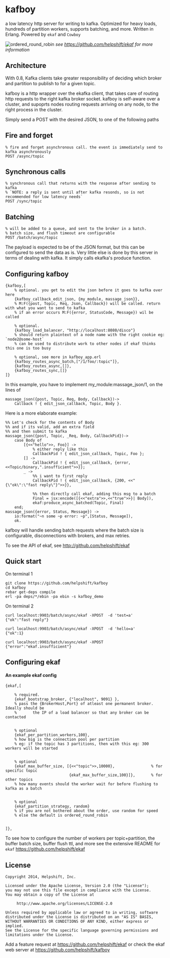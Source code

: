# kafboy

a low latency http server for writing to kafka. Optimized for heavy loads, hundreds of partition workers, supports batching, and more. Written in Erlang. Powered by `ekaf` and `Cowboy`

![ordered_round_robin](/benchmarks/n30000_c100_strategy_random.png)
*see https://github.com/helpshift/ekaf for more information*

## Architecture

With 0.8, Kafka clients take greater responsibility of deciding which broker and partition to publish to for a given topic.

kafboy is a http wrapper over the ekafka client, that takes care of routing http requests to the right kafka broker socket. kafboy is self-aware over a cluster, and supoprts nodes routing requests arriving on any node, to the right process in the cluster.

Simply send a POST with the desired JSON, to one of the following paths

## Fire and forget

    % fire and forget asynchronous call. the event is immediately send to kafka asynchronously
    POST /async/topic

## Synchronous calls

    % synchronous call that returns with the response after sending to kafka
    % `NOTE: a reply is sent until after kafka resonds, so is not recommended for low latency needs`
    POST /sync/topic

## Batching

    % will be added to a queue, and sent to the broker in a batch.
    % batch size, and flush timeout are configurable
    POST /batch/async/topic

The payload is expected to be of the JSON format, but this can be configured to send the data as is.
Very little else is done by this server in terms of dealing with kafka. It simply calls ekafka's produce function.

## Configuring kafboy

    {kafboy,[
        % optional. you get to edit the json before it goes to kafka over here
        {kafboy_callback_edit_json, {my_module, massage_json}},
        % M:F({post, Topic, Req, Json, Callback}) will be called. return with what you want to send to kafka
        % if an error occurs M:F({error, StatusCode, Message}) wil be called

        % optional.
        {kafboy_load_balancer, "http://localhost:8080/disco"}
        % should return plaintext of a node name with the right cookie eg: `node2@some-host`
        % can be used to distribute work to other nodes if ekaf thinks this one is too busy

        % optional, see more in kafboy_app.erl
        {kafboy_routes_async_batch,["/1/foo/:topic"]},
        {kafboy_routes_async,[]},
        {kafboy_routes_sync,[]}
    ]}

In this example, you have to implement my_module:massage_json/1, on the lines of

    massage_json({post, Topic, Req, Body, Callback})->
        Callback ! { edit_json_callback, Topic, Body }.


Here is a more elaborate example:

    %% Let's check for the contents of Body
    %% and if its valid, add an extra field
    %% and then submit to kafka
    massage_json({post, Topic, _Req, Body, CallbackPid})->
        case Body of
            [{<<"hello">>, Foo}] ->
                % either reply like this
                CallbackPid ! { edit_json_callback, Topic, Foo };
            [] ->
                CallbackPid ! { edit_json_callback, {error, <<Topic/binary,".insufficient">>}};
            _ ->
                %% i want to first reply
                CallbackPid ! { edit_json_callback, {200, <<"{\"ok\":\"fast reply\"}">>}},
    
                %% then directly call ekaf, adding this msg to a batch
                Final = jsx:encode([{<<"extra">>,<<"true">>}| Body]),
                ekaf:produce_async_batched(Topic, Final)
        end;
    massage_json({error, Status, Message}) ->
        io:format("~n some ~p error: ~p",[Status, Message]),
        ok.


kafboy will handle sending batch requests where the batch size is configurable, disconnections with brokers, and max retries.

To see the API of ekaf, see http://github.com/helpshift/ekaf

## Quick start

On terminal 1

    git clone https://github.com/helpshift/kafboy
    cd kafboy
    rebar get-deps compile
    erl -pa deps/*/ebin -pa ebin -s kafboy_demo

On terminal 2

    curl localhost:9903/batch/async/ekaf -XPOST  -d 'test=a'
    {"ok":"fast reply"}
     
    curl localhost:9903/batch/async/ekaf -XPOST  -d 'hello=a'
    {"ok":1}
    
    curl localhost:9903/batch/async/ekaf -XPOST 
    {"error":"ekaf.insufficient"}

## Configuring ekaf

#### An example ekaf config

    {ekaf,[

        % required.
        {ekaf_bootstrap_broker, {"localhost", 9091} },
        % pass the {BrokerHost,Port} of atleast one permanent broker. Ideally should be
        %       the IP of a load balancer so that any broker can be contacted


        % optional
        {ekaf_per_partition_workers,100},
        % how big is the connection pool per partition
        % eg: if the topic has 3 partitions, then with this eg: 300 workers will be started


        % optional
        {ekaf_max_buffer_size, [{<<"topic">>,10000},                % for specific topic
                                {ekaf_max_buffer_size,100}]},       % for other topics
        % how many events should the worker wait for before flushing to kafka as a batch


        % optional
        {ekaf_partition_strategy, random}
        % if you are not bothered about the order, use random for speed
        % else the default is ordered_round_robin


    ]},

To see how to configure the number of workers per topic+partition, the buffer batch size, buffer flush ttl, and more see the extensive README for `ekaf` https://github.com/helpshift/ekaf

## License

```
Copyright 2014, Helpshift, Inc.

Licensed under the Apache License, Version 2.0 (the "License");
you may not use this file except in compliance with the License.
You may obtain a copy of the License at

     http://www.apache.org/licenses/LICENSE-2.0

Unless required by applicable law or agreed to in writing, software
distributed under the License is distributed on an "AS IS" BASIS,
WITHOUT WARRANTIES OR CONDITIONS OF ANY KIND, either express or implied.
See the License for the specific language governing permissions and
limitations under the License.
```

Add a feature request at https://github.com/helpshift/ekaf or check the ekaf web server at https://github.com/helpshift/kafboy
